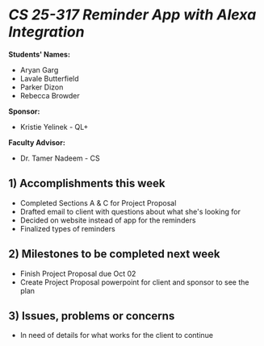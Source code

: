 # *CS 25-317 Reminder App with Alexa Integration*

**Students' Names:**
- Aryan Garg
- Lavale Butterfield
- Parker Dizon
- Rebecca Browder

**Sponsor:**
- Kristie Yelinek - QL+

**Faculty Advisor:**
- Dr. Tamer Nadeem - CS

## 1) Accomplishments this week ##
   - Completed Sections A & C for Project Proposal
   - Drafted email to client with questions about what she's looking for
   - Decided on website instead of app for the reminders
   - Finalized types of reminders

## 2) Milestones to be completed next week ##
   - Finish Project Proposal due Oct 02
   - Create Project Proposal powerpoint for client and sponsor to see the plan

## 3) Issues, problems or concerns ##
   - In need of details for what works for the client to continue